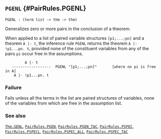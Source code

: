 ## `PGENL` {#PairRules.PGENL}


```
PGENL : (term list -> thm -> thm)
```



Generalizes zero or more pairs in the conclusion of a theorem.


When applied to a list of paired variable structures `[p1;...;pn]`
and a theorem `A |- t`, the inference rule `PGENL` returns
the theorem `A |- !p1...pn. t`, provided none of the constituent variables
from any of the pairs `pi` occur free in the assumptions.
    
             A |- t
       ------------------  PGENL "[p1;...;pn]"       [where no pi is free in A]
        A |- !p1...pn. t
    



### Failure

Fails unless all the terms in the list are paired structures of variables,
none of the variables from which are free in the assumption list.

### See also

[`Thm.GENL`](#Thm.GENL), [`PairRules.PGEN`](#PairRules.PGEN), [`PairRules.PGEN_TAC`](#PairRules.PGEN_TAC), [`PairRules.PSPEC`](#PairRules.PSPEC), [`PairRules.PSPECL`](#PairRules.PSPECL), [`PairRules.PSPEC_ALL`](#PairRules.PSPEC_ALL), [`PairRules.PSPEC_TAC`](#PairRules.PSPEC_TAC)

